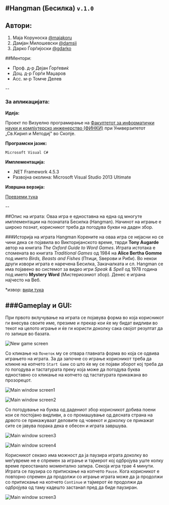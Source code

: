 #Hangman (Бесилка) ```v.1.0``` 
----

## Автори:
1. Маја Коруноска [@majakoru](https://github.com/majakoru)
2. Дамјан Милошевски [@damsii](https://github.com/damsii)
3. Дарко Ѓорѓијоски [@gdarko]( https://github.com/gdarko)

##Ментори:
* Проф. д-р Дејан Ѓорѓевиќ
* Доц. д-р Ѓорѓи Маџаров
* Асс. м-р Томче Делев

--
### За апликацијата:
**Идеја:**

 Проект по Визуeлно програмирање на [Факултетот за информатички науки и компјутерско инженерство (ФИНКИ)](http://www.finki.ukim.mk/mk/home) при Универзитeтот „Св.Кирил и Методиј" во Скопје. 
 
**Програмски јазик:**

```Microsoft Visual C# ```

 **Имплементација:**
 
* .NET Framework 4.5.3
* Развојна околина: Microsoft Visual Studio 2013 Ultimate

**Извршна верзија:**

[Превземи тука](http://example.com)

--

##Опис на играта:
Оваа игра е едноставна на една од многуте имплементации на познатата Бесилка (Hangman). Начинот на играње е широко познат, корисникот треба да погодува букви на даден збор.

###Историја на играта Hangman
Корените на оваа игра се нејасни но се чини дека се појавила во Викторијанското време, тврди **Tony Augarde** автор на книгата _The Oxford Guide to Word Games_. Играта истотака е спомената во книгата _Traditional Games_ од 1984 на **Alice Bertha Gomme** под името _Birds, Beasts and Fishes_ (Птици, Ѕверови и Риби).
Во некои други извори играта е наречена Бесилка, Закачалката и сл. Hangman се има појавено во системот за видео игри *Speak & Spell* од 1978 година под името **Mystery Word** (Мистериозниот збор). Денес е играна најчесто на Веб.

*извор: [види тука](http://en.wikipedia.org/wiki/Hangman_%28game%29#History_of_the_Hangman_game)

###Gameplay и GUI:
---
При првото вклучување на играта се појавува форма во која корисникот ги внесува своите име, презиме и прекар кои ќе му бидат видливи во текот на целото играње и ќе ги користи доколку сака својот резултат да го запише во базата.

![New game screen](/screens/Screenshot_1.png)

Со кликање на ```Почеток``` му се отвара главната форма во која се одвива играњето на играта. За да започне со играње корисникот треба да кликне на копчето ```Start Game``` со што ќе му се појави зборот кој треба да го погодува и тастатурата преку која може да погодува буква едноставно со кликање на копчето од тастатурата прикажана во прозорецот.

![Main window screen1](/screens/main_window.png)

![Main window screen2](/screens/main_window1.png)

Со погодување на буква од дадениот збор корисникот добива поени кои се постојано видливи, а со промашување од десната страна на дрвото се прикажуваат деловите од човекот и доколку се прикажат сите се јавува порака дека е обесен и играта завршува.

![Main window screen3](/screens/main_window3.png)

![Main window screen4](/screens/game_over.png)

Корисникот секако има можност да ја паузира играта доколку во меѓувреме не е спремен за играње и тајмерот кој одбројува уште колку време преостанало моментално запира. Секоја игра трае 4 минути. Играта се паузира со притискање на копчето ```Pause```.
Кога корисникот е повторно спремен да продолжи со играње играта може да ја продолжи со притискање на копчето ```Continue``` и тајмерот ќе продолжи да одбројува од таму кадешто застанал пред да биде паузиран. 

![Main window screen3](/screens/game_paused.png)


